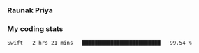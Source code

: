 ### Raunak Priya

### My coding stats

<!--START_SECTION:waka-->
```text
Swift   2 hrs 21 mins   █████████████████████████   99.54 % 
```
<!--END_SECTION:waka-->
